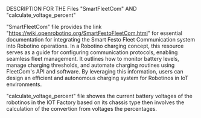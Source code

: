 DESCRIPTION FOR THE Files "SmartFleetCom" AND "calculate_voltage_percent"


"SmartFleetCom" file provides the link "https://wiki.openrobotino.org/SmartFestoFleetCom.html" for  essential documentation for integrating the Smart Festo Fleet Communication system into Robotino operations. In a Robotino charging concept, this resource serves as a guide for configuring communication protocols, enabling seamless fleet management. It outlines how to monitor battery levels, manage charging thresholds, and automate charging routines using FleetCom's API and software. By leveraging this information, users can design an efficient and autonomous charging system for Robotinos in IoT environments.

"calculate_voltage_percent" file showes the current battery voltages of the robotinos in the IOT Factory based on its chassis type then involves the calculation of the convertion from voltages the percentages.
